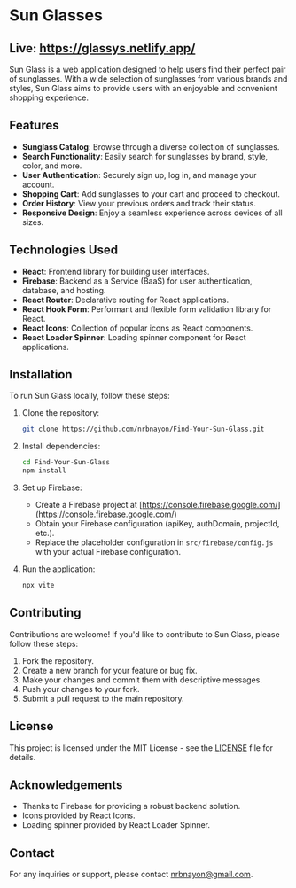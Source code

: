 # Sun Glasses

## Live: https://glassys.netlify.app/

Sun Glass is a web application designed to help users find their perfect pair of sunglasses. With a wide selection of sunglasses from various brands and styles, Sun Glass aims to provide users with an enjoyable and convenient shopping experience.

## Features

- **Sunglass Catalog**: Browse through a diverse collection of sunglasses.
- **Search Functionality**: Easily search for sunglasses by brand, style, color, and more.
- **User Authentication**: Securely sign up, log in, and manage your account.
- **Shopping Cart**: Add sunglasses to your cart and proceed to checkout.
- **Order History**: View your previous orders and track their status.
- **Responsive Design**: Enjoy a seamless experience across devices of all sizes.

## Technologies Used

- **React**: Frontend library for building user interfaces.
- **Firebase**: Backend as a Service (BaaS) for user authentication, database, and hosting.
- **React Router**: Declarative routing for React applications.
- **React Hook Form**: Performant and flexible form validation library for React.
- **React Icons**: Collection of popular icons as React components.
- **React Loader Spinner**: Loading spinner component for React applications.

## Installation

To run Sun Glass locally, follow these steps:

1. Clone the repository:

   ```bash
   git clone https://github.com/nrbnayon/Find-Your-Sun-Glass.git
   ```

2. Install dependencies:

   ```bash
   cd Find-Your-Sun-Glass
   npm install
   ```

3. Set up Firebase:

   - Create a Firebase project at [https://console.firebase.google.com/](https://console.firebase.google.com/)
   - Obtain your Firebase configuration (apiKey, authDomain, projectId, etc.).
   - Replace the placeholder configuration in `src/firebase/config.js` with your actual Firebase configuration.

4. Run the application:

   ```bash
   npx vite
   ```

## Contributing

Contributions are welcome! If you'd like to contribute to Sun Glass, please follow these steps:

1. Fork the repository.
2. Create a new branch for your feature or bug fix.
3. Make your changes and commit them with descriptive messages.
4. Push your changes to your fork.
5. Submit a pull request to the main repository.

## License

This project is licensed under the MIT License - see the [LICENSE](LICENSE) file for details.

## Acknowledgements

- Thanks to Firebase for providing a robust backend solution.
- Icons provided by React Icons.
- Loading spinner provided by React Loader Spinner.

## Contact

For any inquiries or support, please contact [nrbnayon@gmail.com](mailto:nrbnayon@gmail.com).
